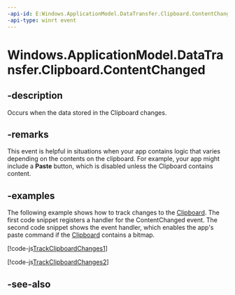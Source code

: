 ```yaml
---
-api-id: E:Windows.ApplicationModel.DataTransfer.Clipboard.ContentChanged
-api-type: winrt event
---
```


<!-- Event syntax
static public event Windows.Foundation.EventHandler ContentChanged<object>
-->

# Windows.ApplicationModel.DataTransfer.Clipboard.ContentChanged

## -description
Occurs when the data stored in the Clipboard changes.

## -remarks
This event is helpful in situations when your app contains logic that varies depending on the contents on the clipboard. For example, your app might include a **Paste** button, which is disabled unless the Clipboard contains content.

## -examples
The following example shows how to track changes to the [Clipboard](clipboard.md). The first code snippet registers a handler for the ContentChanged event. The second code snippet shows the event handler, which enables the app's paste command if the [Clipboard](clipboard.md) contains a bitmap.



[!code-js[TrackClipboardChanges1](../windows.applicationmodel.datatransfer/code/ClipBoardBeta/js/default.js#SnippetTrackClipboardChanges1)]

[!code-js[TrackClipboardChanges2](../windows.applicationmodel.datatransfer/code/ClipBoardBeta/js/default.js#SnippetTrackClipboardChanges2)]

## -see-also
